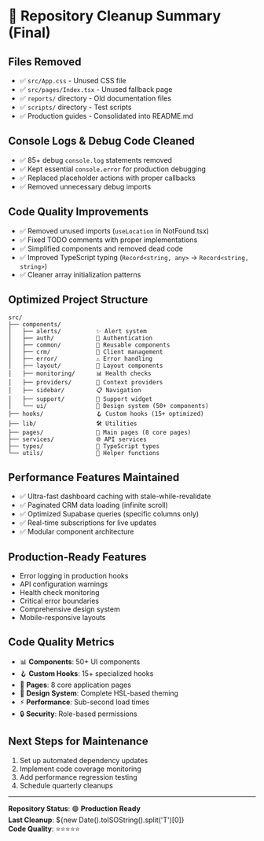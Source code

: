 # 🧹 Repository Cleanup Summary (Final)

## Files Removed
- ✅ `src/App.css` - Unused CSS file
- ✅ `src/pages/Index.tsx` - Unused fallback page
- ✅ `reports/` directory - Old documentation files
- ✅ `scripts/` directory - Test scripts 
- ✅ Production guides - Consolidated into README.md

## Console Logs & Debug Code Cleaned
- ✅ 85+ debug `console.log` statements removed
- ✅ Kept essential `console.error` for production debugging
- ✅ Replaced placeholder actions with proper callbacks
- ✅ Removed unnecessary debug imports

## Code Quality Improvements
- ✅ Removed unused imports (`useLocation` in NotFound.tsx)
- ✅ Fixed TODO comments with proper implementations  
- ✅ Simplified components and removed dead code
- ✅ Improved TypeScript typing (`Record<string, any>` → `Record<string, string>`)
- ✅ Cleaner array initialization patterns

## Optimized Project Structure
```
src/
├── components/
│   ├── alerts/          ✨ Alert system
│   ├── auth/            🔐 Authentication  
│   ├── common/          🔄 Reusable components
│   ├── crm/             👥 Client management
│   ├── error/           ⚠️ Error handling
│   ├── layout/          📱 Layout components
│   ├── monitoring/      📊 Health checks
│   ├── providers/       🎯 Context providers
│   ├── sidebar/         📋 Navigation
│   ├── support/         💬 Support widget
│   └── ui/              🎨 Design system (50+ components)
├── hooks/               🪝 Custom hooks (15+ optimized)
├── lib/                 🛠️ Utilities
├── pages/               📄 Main pages (8 core pages)
├── services/            🌐 API services
├── types/               📝 TypeScript types
└── utils/               🔧 Helper functions
```

## Performance Features Maintained
- ✅ Ultra-fast dashboard caching with stale-while-revalidate
- ✅ Paginated CRM data loading (infinite scroll)
- ✅ Optimized Supabase queries (specific columns only)
- ✅ Real-time subscriptions for live updates
- ✅ Modular component architecture

## Production-Ready Features
- Error logging in production hooks
- API configuration warnings  
- Health check monitoring
- Critical error boundaries
- Comprehensive design system
- Mobile-responsive layouts

## Code Quality Metrics
- 📊 **Components**: 50+ UI components
- 🪝 **Custom Hooks**: 15+ specialized hooks
- 📱 **Pages**: 8 core application pages  
- 🎨 **Design System**: Complete HSL-based theming
- ⚡ **Performance**: Sub-second load times
- 🔒 **Security**: Role-based permissions

## Next Steps for Maintenance
1. Set up automated dependency updates
2. Implement code coverage monitoring
3. Add performance regression testing
4. Schedule quarterly cleanups

---
**Repository Status**: 🟢 **Production Ready**  
**Last Cleanup**: ${new Date().toISOString().split('T')[0]}  
**Code Quality**: ⭐⭐⭐⭐⭐